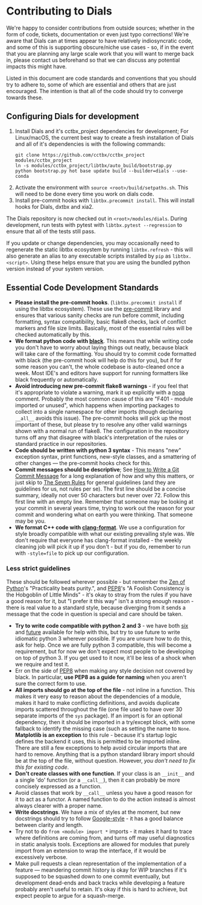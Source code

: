 # Contributing to Dials

We're happy to consider contributions from outside sources; whether in the form
of code, tickets, documentation or even just typo corrections! We're aware that
Dials can at times appear to have relatively indiosyncratic code, and some of
this is supporting obscure/niche use cases - so, if in the event that you are
planning any large scale work that you will want to merge back in, please
contact us beforehand so that we can discuss any potential impacts this might
have.

Listed in this document are code standards and conventions that you should try
to adhere to, some of which are essential and others that are just encouraged.
The intention is that all of the code should try to converge towards these.

## Configuring Dials for development

1.  Install Dials and it's cctbx_project dependencies for development; For
    Linux/macOS, the current best way to create a fresh installation of Dials
    and all of it's dependencies is with the following commands:
    ```
    git clone https://github.com/cctbx/cctbx_project modules/cctbx_project
    ln -s modules/cctbx_project/libtbx/auto_build/bootstrap.py
    python bootstrap.py hot base update build --builder=dials --use-conda
    ```
2.  Activate the environment with `source <root>/build/setpaths.sh`. This will
    need to be done every time you work on dials code.
3.  Install pre-commit hooks with `libtbx.precommit install`. This will install
    hooks for Dials, dxtbx and xia2.

The Dials repository is now checked out in `<root>/modules/dials`. During
development, run tests with pytest with `libtbx.pytest --regression` to ensure
that all of the tests still pass.

If you update or change dependencies, you may occasionally need to regenerate
the static libtbx ecosystem by running `libtbx.refresh` - this will also
generate an alias to any executable scripts installed by `pip` as
`libtbx.<script>`. Using these helps ensure that you are using the bundled
python version instead of your system version.

## Essential Code Development Standards

- **Please install the pre-commit hooks**. (`libtbx.precommit install` if using
  the libtbx ecosystem). These use the [pre-commit] library and ensures that
  various sanity checks are run before commit, including formatting, syntax
  compatibility, basic flake8 checks, lack of conflict markers and file size
  limits. Basically, most of the essential rules will be checked automatically
  by this.
- **We format python code with [black]**. This means that while writing code
  you don't have to worry about laying things out neatly, because black will
  take care of the formatting. You should try to commit code formatted with
  black (the pre-commit hook will help do this for you), but if for some reason
  you can't, the whole codebase is auto-cleaned once a week. Most IDE's and
  editors have support for running formatters like black frequently or
  automatically.
- **Avoid introducing new pre-commit flake8 warnings** - if you feel that it's
  appropriate to violate a warning, mark it up explicitly with a [noqa]
  comment. Probably the most common cause of this are "F401 - module imported
  or unused", which happens when importing packages to collect into a single
  namespace for other imports (though declaring `__all__` avoids this issue).
  The pre-commit hooks will pick up the most important of these, but please try
  to resolve any other valid warnings shown with a normal run of flake8. The
  configuration in the repository turns off any that disagree with black's
  interpretation of the rules or standard practice in our repositories.
- **Code should be written with python 3 syntax** - This means "new" exception
  syntax, print functions, new-style classes, and a smattering of other changes
  — the pre-commit hooks check for this.
- **Commit messages should be descriptive**; See [How to Write a Git Commit
  Message] for a long explanation of how and why this matters, or just skip to
  [The Seven Rules] for general guidelines (and they are guidelines for us, not
  rules per se). The first line should be a concise summary, ideally not over
  50 characters but never over 72. Follow this first line with an empty line.
  Remember that someone may be looking at your commit in several years time,
  trying to work out the reason for your commit and wondering what on earth you
  were thinking. That someone may be you.
- **We format C++ code with [clang-format]**. We use a configuration for style
  broadly compatible with what our existing prevailing style was. We don't
  require that everyone has clang-format installed - the weekly cleaning job
  will pick it up if you don't - but if you do, remember to run with
  `-style=file` to pick up our configuration.

### Less strict guidelines

These should be followed wherever possible - but remember the [Zen of Python]'s
"Practicality beats purity.", and [PEP8]'s "A Foolish Consistency is the
Hobgoblin of Little Minds" - it's okay to stray from the rules if you have a
good reason for it, but "I prefer it this way" isn't a strong enough reason -
there is real value to a standard style, because diverging from it sends a
message that the code in question is special and care should be taken.

- **Try to write code compatible with python 2 and 3** - we have both
  [six] and [future] available for help with this, but try to use future to
  write idiomatic python 3 wherever possible. If you are unsure how to do this,
  ask for help. Once we are fully python 3 compatible, this will become a
  requirement, but for now we don't expect most people to be developing on top
  of python 3. If you get used to it now, it'll be less of a shock when we
  require and test it.
- Err on the side of [PEP8] when making any style decision not covered by
  black. In particular, **use PEP8 as a guide for naming** when you aren't sure
  the correct form to use.
- **All imports should go at the top of the file** - not inline in a function.
  This makes it very easy to reason about the dependencies of a module, makes
  it hard to make conflicting definitions, and avoids duplicate imports
  scattered throughout the file (one file used to have over 30 separate imports
  of the `sys` package). If an import is for an optional dependency, then it
  should be imported in a try/except block, with some fallback to identify the
  missing case (such as setting the name to `None`. **Matplotlib is an
  exception** to this rule - because it's startup logic defines the backend it
  uses, this is permitted to be imported inline. There are still a few
  exceptions to help avoid circular imports that are hard to remove. Anything
  that is a python standard library import should be at the top of the file,
  without question. However, _you don't need to fix this for existing code_.
- **Don't create classes with one function**. If your class is an `__init__`
  and a single 'do' function (or a `__call__`), then it can probably be more
  concisely expressed as a function.
- Avoid classes that work by `__call__` unless you have a good reason for it to
  act as a functor. A named function to do the action instead is almost always
  clearer with a proper name.
- **Write docstrings**. We have a mix of styles at the moment, but new
  docstrings should try to follow [Google-style] - it has a good balance
  between clarity and length.
- Try not to do `from <module> import *` imports - it makes it hard to trace
  where definitions are coming from, and turns off may useful diagnostics in
  static analysis tools. Exceptions are allowed for modules that purely import
  from an extension to wrap the interface, if it would be excessively verbose.
- Make pull requests a clean representation of the implementation of a feature
  — meandering commit history is okay for WIP branches if it's supposed to be
  squashed down to one commit eventually, but development dead-ends and back
  tracks while developing a feature probably aren't useful to retain. It's okay
  if this is hard to achieve, but expect people to argue for a squash-merge.

[pre-commit]: https://github.com/pre-commit/pre-commit
[black]: https://github.com/python/black
[clang-format]: https://clang.llvm.org/docs/ClangFormat.html
[noqa]: http://flake8.pycqa.org/en/3.7.7/user/violations.html#in-line-ignoring-errors
[PEP8]: https://www.python.org/dev/peps/pep-0008
[Google-style]: https://sphinxcontrib-napoleon.readthedocs.io/en/latest/example_google.html
[Zen of Python]: https://www.python.org/dev/peps/pep-0020/#the-zen-of-python
[How to Write a Git Commit Message]: https://chris.beams.io/posts/git-commit
[The Seven Rules]: https://chris.beams.io/posts/git-commit/#seven-rules
[six]: https://six.readthedocs.io/
[future]: http://python-future.org/

